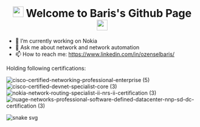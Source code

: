 <h1 align="center">
  <img src="https://media3.giphy.com/media/26n7b7PjSOZJwVCmY/giphy.gif" width="28" >
  Welcome to Baris's Github Page
  <img src="https://media3.giphy.com/media/26n7b7PjSOZJwVCmY/giphy.gif" width="28" >
</h1>

- 🔭 I’m currently working on Nokia
- 💬 Ask me about network and network automation
- 📫 How to reach me: https://www.linkedin.com/in/ozenselbaris/

Holding following certifications:

![cisco-certified-networking-professional-enterprise (5)](https://user-images.githubusercontent.com/94804863/154633538-230d2159-8d24-4566-b78e-cda48d8b1e69.png)![cisco-certified-devnet-specialist-core (3)](https://user-images.githubusercontent.com/94804863/154633721-fce74355-e3c2-4353-b411-e5a05b1f69af.png)![nokia-network-routing-specialist-ii-nrs-ii-certification (3)](https://user-images.githubusercontent.com/94804863/154633600-449fda4a-64c2-4aab-b158-4cacdf6e2b34.png)![nuage-networks-professional-software-defined-datacenter-nnp-sd-dc-certification (3)](https://user-images.githubusercontent.com/94804863/154633610-06d472f1-f5e0-457a-b6bd-f4b2b2beaef8.png)

![snake svg](https://github.com/bozensel/bozensel/blob/output/github-contribution-grid-snake.svg)
<!--
**bozensel/bozensel** is a ✨ _special_ ✨ repository because its `README.md` (this file) appears on your GitHub profile.

Here are some ideas to get you started:

- 🔭 I’m currently working on ...
- 🌱 I’m currently learning ...
- 👯 I’m looking to collaborate on ...
- 🤔 I’m looking for help with ...
- 💬 Ask me about ...
- 📫 How to reach me: ...
- 😄 Pronouns: ...
- ⚡ Fun fact: ...
-->

